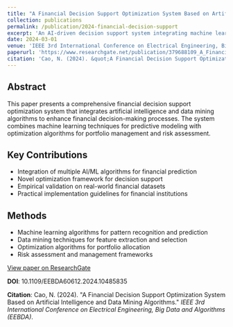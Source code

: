 ```yaml
---
title: "A Financial Decision Support Optimization System Based on Artificial Intelligence and Data Mining Algorithms"
collection: publications
permalink: /publication/2024-financial-decision-support
excerpt: 'An AI-driven decision support system integrating machine learning and data mining algorithms for financial optimization and risk assessment.'
date: 2024-03-01
venue: 'IEEE 3rd International Conference on Electrical Engineering, Big Data and Algorithms (EEBDA)'
paperurl: 'https://www.researchgate.net/publication/379688109_A_Financial_Decision_Support_Optimization_System_Based_on_Artificial_Intelligence_and_Data_Mining_Algorithms'
citation: 'Cao, N. (2024). &quot;A Financial Decision Support Optimization System Based on Artificial Intelligence and Data Mining Algorithms.&quot; <i>IEEE EEBDA 2024</i>. DOI: 10.1109/EEBDA60612.2024.10485835'
---
```


## Abstract

This paper presents a comprehensive financial decision support optimization system that integrates artificial intelligence and data mining algorithms to enhance financial decision-making processes. The system combines machine learning techniques for predictive modeling with optimization algorithms for portfolio management and risk assessment.

## Key Contributions

- Integration of multiple AI/ML algorithms for financial prediction
- Novel optimization framework for decision support
- Empirical validation on real-world financial datasets
- Practical implementation guidelines for financial institutions

## Methods

- Machine learning algorithms for pattern recognition and prediction
- Data mining techniques for feature extraction and selection
- Optimization algorithms for portfolio allocation
- Risk assessment and management frameworks

[View paper on ResearchGate](https://www.researchgate.net/publication/379688109_A_Financial_Decision_Support_Optimization_System_Based_on_Artificial_Intelligence_and_Data_Mining_Algorithms)

**DOI**: 10.1109/EEBDA60612.2024.10485835

**Citation**: Cao, N. (2024). "A Financial Decision Support Optimization System Based on Artificial Intelligence and Data Mining Algorithms." *IEEE 3rd International Conference on Electrical Engineering, Big Data and Algorithms (EEBDA)*.